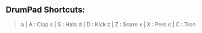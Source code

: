 ## DrumPad Shortcuts:

> a | A : Clap 
> s | S : Hats
> d | D : Kick
> z | Z : Snare
> x | X : Perc
> c | C : Tron
